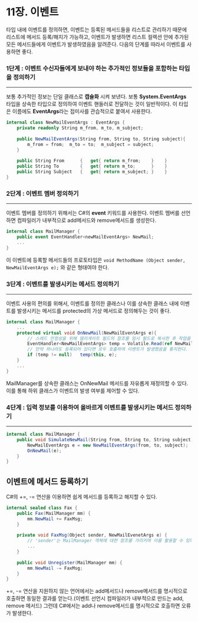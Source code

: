 # 11장. 이벤트

타입 내에 이벤트를 정의하면, 이벤트는 등록된 메서드들을 리스트로 관리하기 때문에 리스트에 메서드 등록/해지가 가능하고, 이벤트가 발생하면 리스트 컬렉션 안에 추가된 모든 메서드들에게 이벤트가 발생하였음을 알려준다. 다음의 단계를 따라서 이벤트를 사용하면 좋다.



### 1단계 : 이벤트 수신자들에게 보내야 하는 추가적인 정보들을 포함하는 타입을 정의하기

-----

보통 추가적인 정보는 단일 클래스로 **캡슐화** 시켜 보낸다. 보통 **System.EventArgs** 타입을 상속한 타입으로 정의하여 이벤트 핸들러로 전달하는 것이 일반적이다. 이 타입은 이름에도 **EventArgs**라는 접미사를 관습적으로 붙여서 사용한다.

```c#
internal class NewMailEventArgs : EventArgs {
    private readonly String m_from, m_to, m_subject;
    
    public NewMailEventArgs(String from, String to, String subject){
        m_from = from;	m_to = to;	m_subject = subject;
    }
    
    public String From		{	get{ return m_from;    }	}
    public String To		{	get{ return m_to; 	   }	}
    public String Subject	{	get{ return m_subject; }	}
}
```



### 2단계 : 이벤트 멤버 정의하기

---

이벤트 멤버를 정의하기 위해서는 C#의 **event** 키워드를 사용한다. 이벤트 멤버를 선언하면 컴파일러가 내부적으로 add메서드와 remove메서드를 생성한다.

```c#
internal class MailManager {
    public event EventHandler<newMailEventArgs> NewMail;
    ...
}
```

이 이벤트에 등록할 메서드들의 프로토타입은 `void MethodName (Object sender, NewMailEventArgs e);` 와 같은 형태여야 한다.



### 3단계 : 이벤트를 발생시키는 메서드 정의하기

---

이벤트 사용의 편의를 위해서, 이벤트를 정의한 클래스나 이를 상속한 클래스 내에 이벤트를 발생시키는 메서드를 protected의 가상 메서드로 정의해두는 것이 좋다.

```c#
internal class MailManager {
    ...
    protected virtual void OnNewMail(NewMailEventArgs e){
        // 스레드 안정성을 위해 델리게이트 필드의 참조를 임시 필드로 복사한 후 작업을 수행
        EventHandler<NewMailEventArgs> temp = Volatile.Read(ref NewMail);
        // 만약 하나라도 등록되어 있다면 모두 호출하여 이벤트가 발생했음을 통지한다.
        if (temp != null)	temp(this, e);
    }
    ...
}
```

MailManager를 상속한 클래스는 OnNewMail 메서드를 자유롭게 재정의할 수 있다. 이를 통해 하위 클래스가 이벤트의 발생 여부를 제어할 수 있다.



### 4단계 : 입력 정보를 이용하여 올바르게 이벤트를 발생시키는 메서드 정의하기

---

```c#
internal class MailManager {
    public void SimulateNewMail(String from, String to, String subject){
        NewMailEventArgs e = new NewMailEventArgs(from, to, subject);
        OnNewMail(e);
    }
}
```



## 이벤트에 메서드 등록하기

C#의 +=, -= 연산을 이용하면 쉽게 메서드를 등록하고 해지할 수 있다.

```c#
internal sealed class Fax {
    public Fax(MailManager mm) {
        mm.NewMail += FaxMsg;
    }
    
    private void FaxMsg(Object sender, NewMailEvenetArgs e) {
        // 'sender'는 MailManager 객체에 대한 참조를 가리키며 이를 활용할 수 있다.
        ...
    }
    
    public void Unregister(MailManager mm) {
        mm.NewMail -= FaxMsg;
    }
}
```

 +=, -= 연산을 지원하지 않는 언어에서는 add메서드나 remove메서드를 명시적으로 호출하면 동일한 결과를 얻는다.(이벤트 선언시 컴파일러가 내부적으로 만드는 add, remove 메서드) 그런데 C#에서는 add나 remove메서드를 명시적으로 호출하면 오류가 발생한다.
